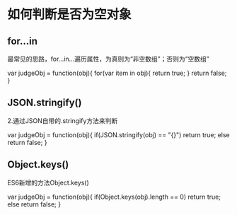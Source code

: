 # 如何判断是否为空对象

## for…in

最常见的思路，for…in…遍历属性，为真则为“非空数组”；否则为“空数组”

var judgeObj = function(obj){
    for(var item in obj){
        return true;
    }
    return false;
}

## JSON.stringify()

2.通过JSON自带的.stringify方法来判断

var judgeObj = function(obj){
    if(JSON.stringify(obj) == "{}") return true;
    else return false;
}

## Object.keys()

ES6新增的方法Object.keys()

var judgeObj = function(obj){
    if(Object.keys(obj).length  == 0) return true;
    else return false;
}
